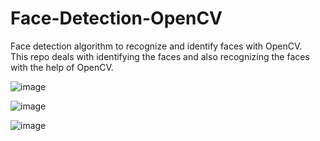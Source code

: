 # Face-Detection-OpenCV

Face detection algorithm to recognize and identify faces with OpenCV. <br>
This repo deals with identifying the faces and also recognizing the faces with the help of OpenCV.

![image](https://i.ibb.co/2vcPZ2f/comp.jpg)

![image](https://i.ibb.co/712X9qr/Group-of-5-people.jpg)

![image](https://i.ibb.co/zsYr2wJ/Group-of-5-people-detected.jpg)

